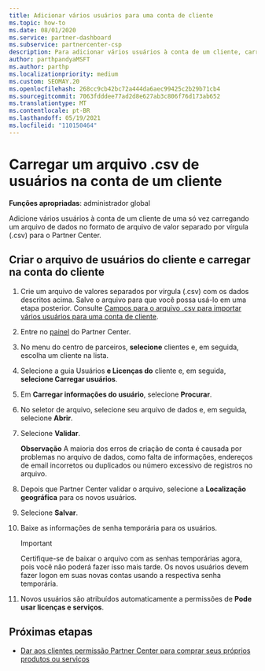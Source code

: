 ```yaml
---
title: Adicionar vários usuários para uma conta de cliente
ms.topic: how-to
ms.date: 08/01/2020
ms.service: partner-dashboard
ms.subservice: partnercenter-csp
description: Para adicionar vários usuários à conta de um cliente, carregue um arquivo de dados no Partner Center usando o formato de arquivo de valor separado por vírgula (.csv).
author: parthpandyaMSFT
ms.author: parthp
ms.localizationpriority: medium
ms.custom: SEOMAY.20
ms.openlocfilehash: 268cc9cb42bc72a444da6aec99425c2b29b71cb4
ms.sourcegitcommit: 7063fdddee77ad2d8e627ab3c806f76d173ab652
ms.translationtype: MT
ms.contentlocale: pt-BR
ms.lasthandoff: 05/19/2021
ms.locfileid: "110150464"
---
```

# <a name="upload-a-csv-file-of-users-to-a-customers-account"></a>Carregar um arquivo .csv de usuários na conta de um cliente


**Funções apropriadas**: administrador global

Adicione vários usuários à conta de um cliente de uma só vez carregando um arquivo de dados no formato de arquivo de valor separado por vírgula (.csv) para o Partner Center. 

## <a name="create-the-file-of-customer-users-and-upload-to-customer-account"></a>Criar o arquivo de usuários do cliente e carregar na conta do cliente

1. Crie um arquivo de valores separados por vírgula (.csv) com os dados descritos acima. Salve o arquivo para que você possa usá-lo em uma etapa posterior. Consulte [Campos para o arquivo .csv para importar vários usuários para uma conta de cliente](file-customer-users.md). 

2. Entre no [painel](https://partner.microsoft.com/dashboard) do Partner Center.

3. No menu do centro de parceiros, **selecione** clientes e, em seguida, escolha um cliente na lista.

4. Selecione a guia Usuários **e Licenças do** cliente e, em seguida, **selecione Carregar usuários**.

5. Em **Carregar informações do usuário**, selecione **Procurar**.

6. No seletor de arquivo, selecione seu arquivo de dados e, em seguida, selecione **Abrir**.

7. Selecione **Validar**.

    **Observação**  A maioria dos erros de criação de conta é causada por problemas no arquivo de dados, como falta de informações, endereços de email incorretos ou duplicados ou número excessivo de registros no arquivo.

8. Depois que Partner Center validar o arquivo, selecione a **Localização geográfica** para os novos usuários.
9. Selecione **Salvar**.
10. Baixe as informações de senha temporária para os usuários.

    >[!IMPORTANT]
    > Certifique-se de baixar o arquivo com as senhas temporárias agora, pois você não poderá fazer isso mais tarde. Os novos usuários devem fazer logon em suas novas contas usando a respectiva senha temporária.

11. Novos usuários são atribuídos automaticamente a permissões de **Pode usar licenças e serviços**. 

## <a name="next-steps"></a>Próximas etapas

- [Dar aos clientes permissão Partner Center para comprar seus próprios produtos ou serviços](give-customers-permission.md)
